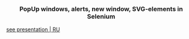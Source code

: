 <h3 align='center'>PopUp windows, alerts, new window, SVG-elements in Selenium</h3>

<a href = 'https://bit.ly/3Vcb2Ci'>see presentation | RU</br></a>
